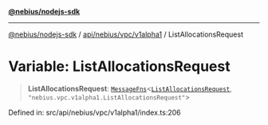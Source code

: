 [**@nebius/nodejs-sdk**](../../../../../README.md)

---

[@nebius/nodejs-sdk](../../../../../README.md) / [api/nebius/vpc/v1alpha1](../README.md) / ListAllocationsRequest

# Variable: ListAllocationsRequest

> **ListAllocationsRequest**: [`MessageFns`](../../../../../runtime/protos/core/interfaces/MessageFns.md)\<[`ListAllocationsRequest`](../interfaces/ListAllocationsRequest.md), `"nebius.vpc.v1alpha1.ListAllocationsRequest"`\>

Defined in: src/api/nebius/vpc/v1alpha1/index.ts:206
